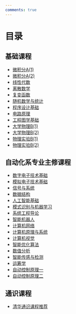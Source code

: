 ```yaml
---
comments: true
---
```


# 目录

## 基础课程
- [微积分A(1)](https://open-da.github.io/OpenDA-Wiki/A_calculus_a(1)/)
- [微积分A(2)](https://open-da.github.io/OpenDA-Wiki/A_calculus_a(2)/)
- [线性代数](https://open-da.github.io/OpenDA-Wiki/A_linear_algebra/)
- [离散数学](https://open-da.github.io/OpenDA-Wiki/A_discrete_mathematics/)
- [复变函数](https://open-da.github.io/OpenDA-Wiki/A_complex_function/)
- [随机数学与统计](https://open-da.github.io/OpenDA-Wiki/A_stochastic_mathematics_and_statistics/)
- [程序设计基础](https://open-da.github.io/OpenDA-Wiki/A_programming/)
- [电路原理](https://open-da.github.io/OpenDA-Wiki/A_circuit/)
- [工程图学基础](https://open-da.github.io/OpenDA-Wiki/A_engineering_drawing/)
- [大学物理B(1)](https://open-da.github.io/OpenDA-Wiki/A_physics_b(1)/)
- [大学物理B(2)](https://open-da.github.io/OpenDA-Wiki/A_physics_b(2)/)
- [物理实验B(1)](https://open-da.github.io/OpenDA-Wiki/A_physics_experiment_b(1)/)
- [物理实验B(2)](https://open-da.github.io/OpenDA-Wiki/A_physics_experiment_b(2)/)

## 自动化系专业主修课程
- [数字电子技术基础](https://open-da.github.io/OpenDA-Wiki/B_digital_electronics/)
- [模拟电子技术基础](https://open-da.github.io/OpenDA-Wiki/B_analog_electronics/)
- [信号与系统](https://open-da.github.io/OpenDA-Wiki/B_signal_and_system/)
- [数据结构](https://open-da.github.io/OpenDA-Wiki/B_data_structure/)
- [人工智能基础](https://open-da.github.io/OpenDA-Wiki/B_artificial_intelligence/)
- [模式识别与机器学习](https://open-da.github.io/OpenDA-Wiki/B_pattern_recognition_and_machine_learning/)
- [系统工程导论](https://open-da.github.io/OpenDA-Wiki/B_system_engineering/)
- [智能机器人](https://open-da.github.io/OpenDA-Wiki/B_robotics/)
- [计算机网络](https://open-da.github.io/OpenDA-Wiki/B_computer_network/)
- [计算机原理与系统](https://open-da.github.io/OpenDA-Wiki/B_computer_principles_and_systems/)
- [计算机视觉](https://open-da.github.io/OpenDA-Wiki/B_computer_vision/)
- [智能优化算法](https://open-da.github.io/OpenDA-Wiki/B_intelligent_optimization_algorithm/)
- [数值分析](https://open-da.github.io/OpenDA-Wiki/B_numerical_analysis/)
- [智能传感与检测](https://open-da.github.io/OpenDA-Wiki/B_sensing_and_detection/)
- [运筹学](https://open-da.github.io/OpenDA-Wiki/B_operations_research/)
- [自动控制原理一](https://open-da.github.io/OpenDA-Wiki/B_control_theory1/)
- [自动控制原理二](https://open-da.github.io/OpenDA-Wiki/B_control_theory2/)

## 通识课程
- [清华通识课程推荐](https://open-da.github.io/OpenDA-Wiki/C_general_recommendation/)
